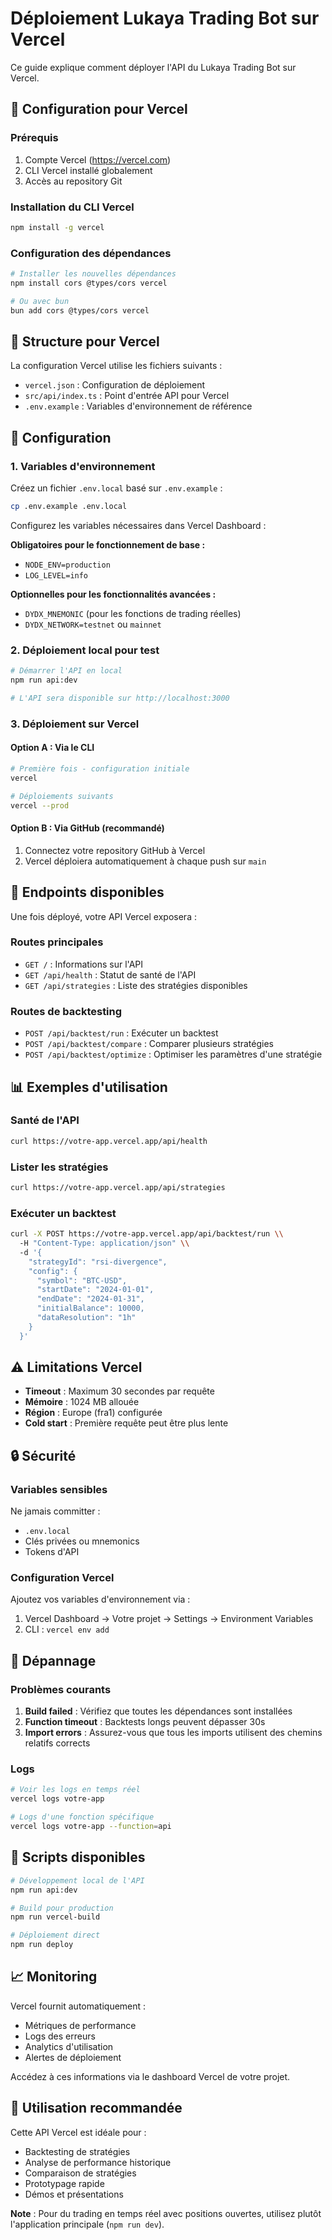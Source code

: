 # Déploiement Lukaya Trading Bot sur Vercel

Ce guide explique comment déployer l'API du Lukaya Trading Bot sur Vercel.

## 🚀 Configuration pour Vercel

### Prérequis

1. Compte Vercel (https://vercel.com)
2. CLI Vercel installé globalement
3. Accès au repository Git

### Installation du CLI Vercel

```bash
npm install -g vercel
```

### Configuration des dépendances

```bash
# Installer les nouvelles dépendances
npm install cors @types/cors vercel

# Ou avec bun
bun add cors @types/cors vercel
```

## 📁 Structure pour Vercel

La configuration Vercel utilise les fichiers suivants :

- `vercel.json` : Configuration de déploiement
- `src/api/index.ts` : Point d'entrée API pour Vercel
- `.env.example` : Variables d'environnement de référence

## 🔧 Configuration

### 1. Variables d'environnement

Créez un fichier `.env.local` basé sur `.env.example` :

```bash
cp .env.example .env.local
```

Configurez les variables nécessaires dans Vercel Dashboard :

**Obligatoires pour le fonctionnement de base :**
- `NODE_ENV=production`
- `LOG_LEVEL=info`

**Optionnelles pour les fonctionnalités avancées :**
- `DYDX_MNEMONIC` (pour les fonctions de trading réelles)
- `DYDX_NETWORK=testnet` ou `mainnet`

### 2. Déploiement local pour test

```bash
# Démarrer l'API en local
npm run api:dev

# L'API sera disponible sur http://localhost:3000
```

### 3. Déploiement sur Vercel

#### Option A : Via le CLI

```bash
# Première fois - configuration initiale
vercel

# Déploiements suivants
vercel --prod
```

#### Option B : Via GitHub (recommandé)

1. Connectez votre repository GitHub à Vercel
2. Vercel déploiera automatiquement à chaque push sur `main`

## 🔗 Endpoints disponibles

Une fois déployé, votre API Vercel exposera :

### Routes principales

- `GET /` : Informations sur l'API
- `GET /api/health` : Statut de santé de l'API
- `GET /api/strategies` : Liste des stratégies disponibles

### Routes de backtesting

- `POST /api/backtest/run` : Exécuter un backtest
- `POST /api/backtest/compare` : Comparer plusieurs stratégies
- `POST /api/backtest/optimize` : Optimiser les paramètres d'une stratégie

## 📊 Exemples d'utilisation

### Santé de l'API

```bash
curl https://votre-app.vercel.app/api/health
```

### Lister les stratégies

```bash
curl https://votre-app.vercel.app/api/strategies
```

### Exécuter un backtest

```bash
curl -X POST https://votre-app.vercel.app/api/backtest/run \\
  -H "Content-Type: application/json" \\
  -d '{
    "strategyId": "rsi-divergence",
    "config": {
      "symbol": "BTC-USD",
      "startDate": "2024-01-01",
      "endDate": "2024-01-31",
      "initialBalance": 10000,
      "dataResolution": "1h"
    }
  }'
```

## ⚠️ Limitations Vercel

- **Timeout** : Maximum 30 secondes par requête
- **Mémoire** : 1024 MB allouée
- **Région** : Europe (fra1) configurée
- **Cold start** : Première requête peut être plus lente

## 🔒 Sécurité

### Variables sensibles

Ne jamais committer :
- `.env.local`
- Clés privées ou mnemonics
- Tokens d'API

### Configuration Vercel

Ajoutez vos variables d'environnement via :
1. Vercel Dashboard → Votre projet → Settings → Environment Variables
2. CLI : `vercel env add`

## 🐛 Dépannage

### Problèmes courants

1. **Build failed** : Vérifiez que toutes les dépendances sont installées
2. **Function timeout** : Backtests longs peuvent dépasser 30s
3. **Import errors** : Assurez-vous que tous les imports utilisent des chemins relatifs corrects

### Logs

```bash
# Voir les logs en temps réel
vercel logs votre-app

# Logs d'une fonction spécifique
vercel logs votre-app --function=api
```

## 🔄 Scripts disponibles

```bash
# Développement local de l'API
npm run api:dev

# Build pour production
npm run vercel-build

# Déploiement direct
npm run deploy
```

## 📈 Monitoring

Vercel fournit automatiquement :
- Métriques de performance
- Logs des erreurs
- Analytics d'utilisation
- Alertes de déploiement

Accédez à ces informations via le dashboard Vercel de votre projet.

## 🎯 Utilisation recommandée

Cette API Vercel est idéale pour :
- Backtesting de stratégies
- Analyse de performance historique
- Comparaison de stratégies
- Prototypage rapide
- Démos et présentations

**Note** : Pour du trading en temps réel avec positions ouvertes, utilisez plutôt l'application principale (`npm run dev`).
